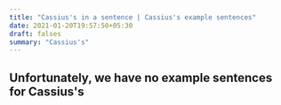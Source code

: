 ```yaml
---
title: "Cassius's in a sentence | Cassius's example sentences"
date: 2021-01-20T19:57:50+05:30
draft: falses
summary: "Cassius's"
---
```

## Unfortunately, we have no example sentences for Cassius's                 
